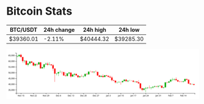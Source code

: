 # Bitcoin Stats

BTC/USDT|24h change|24h high|24h low|
|---|---|---|---|
|$39360.01|-2.11%|$40444.32|$39285.30|

<img src="./chart.svg">
